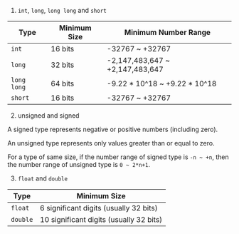 1. `int`, `long`, `long long` and `short`

  Type        | Minimum Size | Minimum Number Range
  ------------|--------------|--------------------------------
  `int`       | 16 bits      | -32767 ~ +32767
  `long`      | 32 bits      | -2,147,483,647 ~ +2,147,483,647
  `long long` | 64 bits      | -9.22 * 10^18 ~ +9.22 * 10^18
  `short`     | 16 bits      | -32767 ~ +32767

2. unsigned and signed

  A signed type represents negative or positive numbers (including zero).

  An unsigned type represents only values greater than or equal to zero.

  For a type of same size, if the number range of signed type is `-n ~ +n`, then the number range of unsigned type is `0 ~ 2*n+1`.

3. `float` and `double`

  Type     | Minimum Size
  ---------|----------------------------------------
  `float`  | 6 significant digits (usually 32 bits)
  `double` | 10 significant digits (usually 32 bits)
